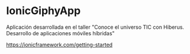 # IonicGiphyApp
Aplicación desarrollada en el taller "Conoce el universo TIC con Hiberus. Desarrollo de aplicaciones móviles híbridas"

https://ionicframework.com/getting-started

